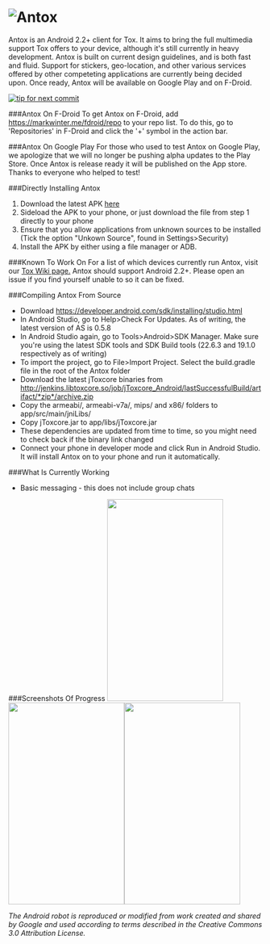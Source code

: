 ![Antox](http://vexx.us/Images/AntoxFull.png "Antox Tox Android Client")
=====

Antox is an Android 2.2+ client for Tox. It aims to bring the full multimedia support Tox offers to your device, although it's still currently in heavy development. Antox is built on current design guidelines, and is both fast and fluid. Support for stickers, geo-location, and other various services offered by other competeting applications are currently being decided upon. Once ready, Antox will be available on Google Play and on F-Droid.

[![tip for next commit](http://tip4commit.com/projects/654.svg)](http://tip4commit.com/projects/654)

###Antox On F-Droid
To get Antox on F-Droid, add https://markwinter.me/fdroid/repo to your repo list. To do this, go to 'Repositories' in F-Droid and click the '+' symbol in the action bar.

###Antox On Google Play
For those who used to test Antox on Google Play, we apologize that we will no longer be pushing alpha updates to the Play Store. Once Antox is release ready it will be published on the App store. Thanks to everyone who helped to test!

###Directly Installing Antox
1. Download the latest APK <a href="https://c1cf.https.cdn.softlayer.net/80C1CF/192.254.75.110:8080/job/Android-Antox/lastSuccessfulBuild/artifact/antox.apk">here</a>
2. Sideload the APK to your phone, or just download the file from step 1 directly to your phone
3. Ensure that you allow applications from unknown sources to be installed (Tick the option "Unkown Source", found in Settings>Security)
4. Install the APK by either using a file manager or ADB.

###Known To Work On
For a list of which devices currently run Antox, visit our <a href="http://wiki.tox.im/Antox#Known_to_work_on">Tox Wiki page.</a> Antox should support Android 2.2+. Please open an issue if you find yourself unable to so it can be fixed.

###Compiling Antox From Source
- Download https://developer.android.com/sdk/installing/studio.html
- In Android Studio, go to Help>Check For Updates. As of writing, the latest version of AS is 0.5.8
- In Android Studio again, go to Tools>Android>SDK Manager. Make sure you're using the latest SDK tools and SDK Build tools (22.6.3 and 19.1.0 respectively as of writing)
- To import the project, go to File>Import Project. Select the build.gradle file in the root of the Antox folder
- Download the latest jToxcore binaries from http://jenkins.libtoxcore.so/job/jToxcore_Android/lastSuccessfulBuild/artifact/*zip*/archive.zip
- Copy the armeabi/, armeabi-v7a/, mips/ and x86/ folders to app/src/main/jniLibs/
- Copy jToxcore.jar to app/libs/jToxcore.jar
- These dependencies are updated from time to time, so you might need to check back if the binary link changed
- Connect your phone in developer mode and click Run in Android Studio. It will install Antox on to your phone and run it automatically.

###What Is Currently Working
- Basic messaging - this does not include group chats

###Screenshots Of Progress
<img src="http://vexx.us/Examples/Antox/device-2014-03-30-120323.png" width="230px" height="400px"/><img src="http://vexx.us/Examples/Antox/device-2014-03-30-120334.png" width="230px" height="400px"/><img src="http://vexx.us/Examples/Antox/device-2014-03-12-215856.png" width="230px" height="400px"/>


*The Android robot is reproduced or modified from work created and shared by Google and used according to terms described in the Creative Commons 3.0 Attribution License.*
